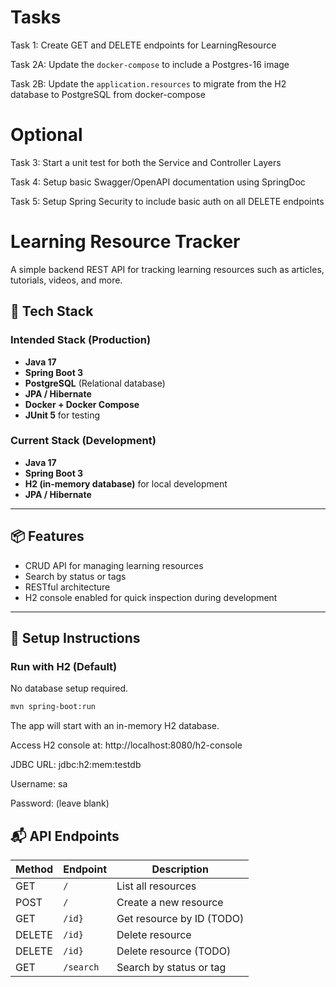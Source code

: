 # Tasks

Task 1: Create GET and DELETE endpoints for LearningResource

Task 2A: Update the `docker-compose` to include a Postgres-16 image

Task 2B: Update the `application.resources` to migrate from the H2 database to PostgreSQL from docker-compose


# Optional

Task 3: Start a unit test for both the Service and Controller Layers

Task 4: Setup basic Swagger/OpenAPI documentation using SpringDoc

Task 5: Setup Spring Security to include basic auth on all DELETE endpoints



# Learning Resource Tracker

A simple backend REST API for tracking learning resources such as articles, tutorials, videos, and more.

## 🚀 Tech Stack

### Intended Stack (Production)
- **Java 17**
- **Spring Boot 3**
- **PostgreSQL** (Relational database)
- **JPA / Hibernate**
- **Docker + Docker Compose**
- **JUnit 5** for testing

### Current Stack (Development)
- **Java 17**
- **Spring Boot 3**
- **H2 (in-memory database)** for local development
- **JPA / Hibernate**

---

## 📦 Features

- CRUD API for managing learning resources
- Search by status or tags
- RESTful architecture
- H2 console enabled for quick inspection during development

---

## 🔧 Setup Instructions

### Run with H2 (Default)

No database setup required.

```bash
mvn spring-boot:run
```

The app will start with an in-memory H2 database.

Access H2 console at: http://localhost:8080/h2-console

JDBC URL: jdbc:h2:mem:testdb

Username: sa

Password: (leave blank)


## 📬 API Endpoints

| Method | Endpoint                | Description               |
| ------ | ----------------------- | -----------------------   |
| GET    | `/`        | List all resources        |
| POST   | `/`        | Create a new resource     |
| GET    | `/id}`   | Get resource by ID (TODO) |
| DELETE | `/id}`   | Delete resource           |
| DELETE | `/id}`   | Delete resource (TODO)    |
| GET    | `/search` | Search by status or tag   |
